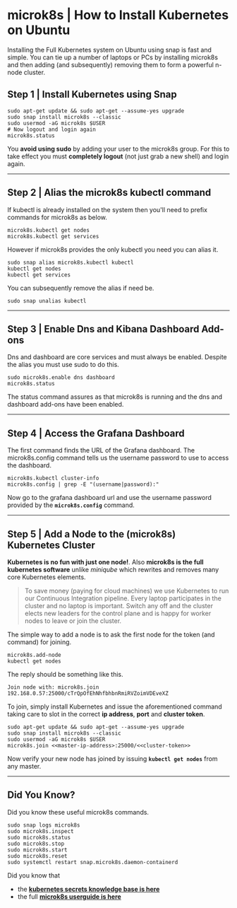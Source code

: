 
# microk8s | How to Install Kubernetes on Ubuntu

Installing the Full Kubernetes system on Ubuntu using snap is fast and simple. You can tie up a number of laptops or PCs by installing microk8s and then adding (and subsequently) removing them to form a powerful n-node cluster.

## Step 1 | Install Kubernetes using Snap

```
sudo apt-get update && sudo apt-get --assume-yes upgrade
sudo snap install microk8s --classic
sudo usermod -aG microk8s $USER
# Now logout and login again
microk8s.status
```

You **avoid using sudo** by adding your user to the microk8s group. For this to take effect you must **completely logout** (not just grab a new shell) and login again.


---


## Step 2 | Alias the microk8s kubectl command

If kubectl is already installed on the system then you'll need to prefix commands for microk8s as below.

```
microk8s.kubectl get nodes
microk8s.kubectl get services
```

However if microk8s provides the only kubectl you need you can alias it.

```
sudo snap alias microk8s.kubectl kubectl
kubectl get nodes
kubectl get services
```

You can subsequently remove the alias if need be.

```
sudo snap unalias kubectl
```


---


## Step 3 | Enable Dns and Kibana Dashboard Add-ons

Dns and dashboard are core services and must always be enabled. Despite the alias you must use sudo to do this.

```
sudo microk8s.enable dns dashboard
microk8s.status
```

The status command assures as that microk8s is running and the dns and dashboard add-ons have been enabled.


---


## Step 4 | Access the Grafana Dashboard

The first command finds the URL of the Grafana dashboard. The microk8s.config command tells us the username password to use to access the dashboard.

```
microk8s.kubectl cluster-info
microk8s.config | grep -E "(username|password):"
```

Now go to the grafana dashboard url and use the username password provided by the **`microk8s.config`** command.


---


## Step 5 | Add a Node to the (microk8s) Kubernetes Cluster

**Kubernetes is no fun with just one node!**. Also **microk8s is the full kubernetes software** unlike _miniqube_ which rewrites and removes many core Kubernetes elements.

<blockquote>
To save money (paying for cloud machines) we use Kubernetes to run our Continuous Integration pipeline. Every laptop participates in the cluster and no laptop is important. Switch any off and the cluster elects new leaders for the control plane and is happy for worker nodes to leave or join the cluster.
</blockquote>

The simple way to add a node is to ask the first node for the token (and command) for joining.

```
microk8s.add-node
kubectl get nodes
```

The reply should be something like this.

```
Join node with: microk8s.join 192.168.0.57:25000/cTrQpOfEhNhfbhbnRmiRVZoimVDEveXZ
```

To join, simply install Kubernetes and issue the aforementioned command taking care to slot in the correct **ip address**, **port** and **cluster token**.

```
sudo apt-get update && sudo apt-get --assume-yes upgrade
sudo snap install microk8s --classic
sudo usermod -aG microk8s $USER
microk8s.join <<master-ip-address>:25000/<<cluster-token>>
```

Now verify your new node has joined by issuing **`kubectl get nodes`** from any master.



---


## Did You Know?

Did you know these useful microk8s commands.

```
sudo snap logs microk8s
sudo microk8s.inspect
sudo microk8s.status
sudo microk8s.stop
sudo microk8s.start
sudo microk8s.reset
sudo systemctl restart snap.microk8s.daemon-containerd
```


Did you know that

- the **[kubernetes secrets knowledge base is here](kubernetes/kubernetes-secrets)**
- the full **[microk8s userguide is here](https://microk8s.io/docs/)**


